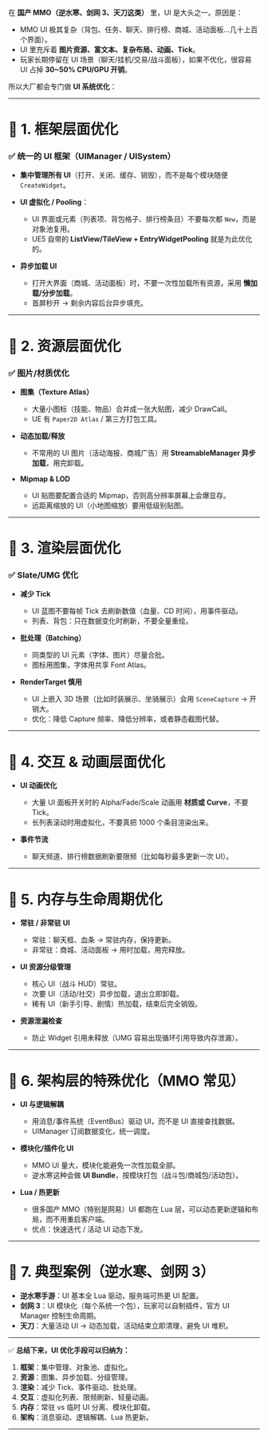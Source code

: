 在 **国产 MMO（逆水寒、剑网 3、天刀这类）** 里，UI 是大头之一。原因是：

* MMO UI 极其复杂（背包、任务、聊天、排行榜、商城、活动面板…几十上百个界面）。
* UI 里充斥着 **图片资源、富文本、复杂布局、动画、Tick**。
* 玩家长期停留在 UI 场景（聊天/挂机/交易/战斗面板），如果不优化，很容易 UI 占掉 **30\~50% CPU/GPU 开销**。

所以大厂都会专门做 **UI 系统优化**：

---

# 🔹 1. 框架层面优化

### ✅ 统一的 UI 框架（UIManager / UISystem）

* **集中管理所有 UI**（打开、关闭、缓存、销毁），而不是每个模块随便 `CreateWidget`。
* **UI 虚拟化 / Pooling**：

  * UI 界面或元素（列表项、背包格子、排行榜条目）不要每次都 `New`，而是对象池复用。
  * UE5 自带的 **ListView/TileView + EntryWidgetPooling** 就是为此优化的。
* **异步加载 UI**

  * 打开大界面（商城、活动面板）时，不要一次性加载所有资源，采用 **懒加载/分步加载**。
  * 首屏秒开 → 剩余内容后台异步填充。

---

# 🔹 2. 资源层面优化

### ✅ 图片/材质优化

* **图集（Texture Atlas）**

  * 大量小图标（技能、物品）合并成一张大贴图，减少 DrawCall。
  * UE 有 `Paper2D Atlas` / 第三方打包工具。

* **动态加载/释放**

  * 不常用的 UI 图片（活动海报、商城广告）用 **StreamableManager 异步加载**，用完卸载。

* **Mipmap & LOD**

  * UI 贴图要配置合适的 Mipmap，否则高分辨率屏幕上会爆显存。
  * 远距离缩放的 UI（小地图缩放）要用低级别贴图。

---

# 🔹 3. 渲染层面优化

### ✅ Slate/UMG 优化

* **减少 Tick**

  * UI 蓝图不要每帧 Tick 去刷新数值（血量、CD 时间），用事件驱动。
  * 列表、背包：只在数据变化时刷新，不要全量重绘。

* **批处理（Batching）**

  * 同类型的 UI 元素（字体、图片）尽量合批。
  * 图标用图集，字体用共享 Font Atlas。

* **RenderTarget 慎用**

  * UI 上嵌入 3D 场景（比如时装展示、坐骑展示）会用 `SceneCapture` → 开销大。
  * 优化：降低 Capture 频率、降低分辨率，或者静态截图代替。

---

# 🔹 4. 交互 & 动画层面优化

* **UI 动画优化**

  * 大量 UI 面板开关时的 Alpha/Fade/Scale 动画用 **材质或 Curve**，不要 Tick。
  * 长列表滚动时用虚拟化，不要真把 1000 个条目渲染出来。

* **事件节流**

  * 聊天频道、排行榜数据刷新要限频（比如每秒最多更新一次 UI）。

---

# 🔹 5. 内存与生命周期优化

* **常驻 / 非常驻 UI**

  * 常驻：聊天框、血条 → 常驻内存，保持更新。
  * 非常驻：商城、活动面板 → 用时加载，用完释放。

* **UI 资源分级管理**

  * 核心 UI（战斗 HUD）常驻。
  * 次要 UI（活动/社交）异步加载，退出立即卸载。
  * 稀有 UI（新手引导、剧情）热加载，结束后完全销毁。

* **资源泄漏检查**

  * 防止 Widget 引用未释放（UMG 容易出现循环引用导致内存泄漏）。

---

# 🔹 6. 架构层的特殊优化（MMO 常见）

* **UI 与逻辑解耦**

  * 用消息/事件系统（EventBus）驱动 UI，而不是 UI 直接查找数据。
  * UIManager 订阅数据变化，统一调度。

* **模块化/插件化 UI**

  * MMO UI 量大，模块化能避免一次性加载全部。
  * 逆水寒这种会做 **UI Bundle**，按模块打包（战斗包/商城包/活动包）。

* **Lua / 热更新**

  * 很多国产 MMO（特别是网易）UI 都跑在 Lua 层，可以动态更新逻辑和布局，而不用重启客户端。
  * 优点：快速迭代 / 活动 UI 动态下发。

---

# 🔹 7. 典型案例（逆水寒、剑网 3）

* **逆水寒手游**：UI 基本全 Lua 驱动，服务端可热更 UI 配置。
* **剑网 3**：UI 模块化（每个系统一个包），玩家可以自制插件，官方 UI Manager 控制生命周期。
* **天刀**：大量活动 UI → 动态加载，活动结束立即清理，避免 UI 堆积。

---

✅ **总结下来，UI 优化手段可以归纳为：**

1. **框架**：集中管理、对象池、虚拟化。
2. **资源**：图集、异步加载、分级管理。
3. **渲染**：减少 Tick、事件驱动、批处理。
4. **交互**：虚拟化列表、限频刷新、轻量动画。
5. **内存**：常驻 vs 临时 UI 分离、模块化卸载。
6. **架构**：消息驱动、逻辑解耦、Lua 热更新。

---


